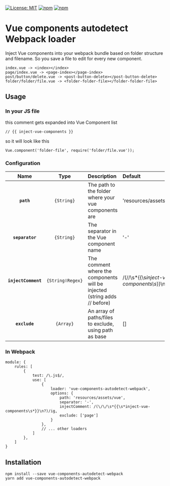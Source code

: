 [![License: MIT](https://img.shields.io/badge/license-MIT-blue.svg)](https://opensource.org/licenses/MIT)
[![npm](https://img.shields.io/npm/v/vue-components-autodetect-webpack.svg)](https://www.npmjs.com/package/vue-components-autodetect-webpack)
[![npm](https://img.shields.io/npm/dt/vue-components-autodetect-webpack.svg)](https://www.npmjs.com/package/vue-components-autodetect-webpack)


# Vue components autodetect Webpack loader

Inject Vue components into your webpack bundle based on folder structure and filename. So you save a file to edit for every new component.

```
index.vue -> <index></index>
page/index.vue -> <page-index></page-index>
post/button/delete.vue -> <post-button-delete></post-button-delete>
folder/folder/file.vue -> <folder-folder-file></folder-folder-file>
```

## Usage

### In your JS file

this comment gets expanded into Vue Component list
```
// {{ inject-vue-components }}
```

so it will look like this
```
Vue.component('folder-file', require('folder/file.vue'));
```
### Configuration

|Name|Type|Description|Default|
|:--:|:--:|:----------|:----------|
|**`path`**|`{String}`|The path to the folder where your vue components are|'resources/assets/vue'|
|**`separator`**|`{String}`|The separator in the Vue component name|'-'|
|**`injectComment`**|`{StringǀRegex}`|The comment where the components will be injected (string adds // before)|/(\/\/\s*{{\s*inject-vue-components\s*}}\n?)/ig|
|**`exclude`**|`{Array}`|An array of paths/files to exclude, using path as base|[]|

### In Webpack

```
module: {
    rules: [
        {
            test: /\.js$/,
            use: [
                {
                    loader: 'vue-components-autodetect-webpack',
                    options: {
                        path: 'resources/assets/vue',
                        separator: '-',
                        injectComment: /(\/\/\s*{{\s*inject-vue-components\s*}}\n?)/ig,
                        exclude: ['page']
                    }
                },
                // ... other loaders
            ]
        },
    ]
}
```

## Installation

```
npm install --save vue-components-autodetect-webpack
yarn add vue-components-autodetect-webpack
```

